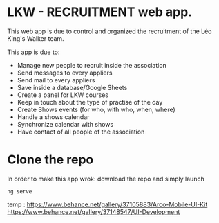 # LKW - RECRUITMENT web app.

This web app is due to control and organized the recruitment of the Léo King's Walker team.

This app is due to:
- Manage new people to recruit inside the association
- Send messages to every appliers
- Send mail to every appliers
- Save inside a database/Google Sheets
- Create a panel for LKW courses
- Keep in touch about the type of practise of the day
- Create Shows events (for who, with who, when, where)
- Handle a shows calendar
- Synchronize calendar with shows
- Have contact of all people of the association

# Clone the repo
In order to make this app wrok: download the repo and simply launch 

```
ng serve
```
temp : https://www.behance.net/gallery/37105883/Arco-Mobile-UI-Kit
https://www.behance.net/gallery/37148547/UI-Development